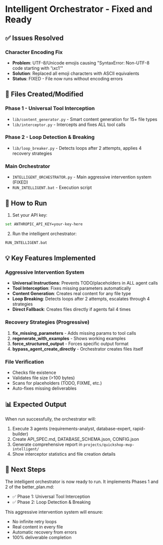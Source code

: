 # Intelligent Orchestrator - Fixed and Ready

## ✅ Issues Resolved

### Character Encoding Fix
- **Problem**: UTF-8/Unicode emojis causing "SyntaxError: Non-UTF-8 code starting with '\xc1'"
- **Solution**: Replaced all emoji characters with ASCII equivalents
- **Status**: FIXED - File now runs without encoding errors

## 📁 Files Created/Modified

### Phase 1 - Universal Tool Interception
- `lib/content_generator.py` - Smart content generation for 15+ file types
- `lib/interceptor.py` - Intercepts and fixes ALL tool calls

### Phase 2 - Loop Detection & Breaking  
- `lib/loop_breaker.py` - Detects loops after 2 attempts, applies 4 recovery strategies

### Main Orchestrator
- `INTELLIGENT_ORCHESTRATOR.py` - Main aggressive intervention system (FIXED)
- `RUN_INTELLIGENT.bat` - Execution script

## 🚀 How to Run

1. Set your API key:
```bash
set ANTHROPIC_API_KEY=your-key-here
```

2. Run the intelligent orchestrator:
```bash
RUN_INTELLIGENT.bat
```

## 💡 Key Features Implemented

### Aggressive Intervention System
- **Universal Instructions**: Prevents TODO/placeholders in ALL agent calls
- **Tool Interception**: Fixes missing parameters automatically
- **Content Generation**: Creates real content for any file type
- **Loop Breaking**: Detects loops after 2 attempts, escalates through 4 strategies
- **Direct Fallback**: Creates files directly if agents fail 4 times

### Recovery Strategies (Progressive)
1. **fix_missing_parameters** - Adds missing params to tool calls
2. **regenerate_with_examples** - Shows working examples
3. **force_structured_output** - Forces specific output format
4. **bypass_agent_create_directly** - Orchestrator creates files itself

### File Verification
- Checks file existence
- Validates file size (>100 bytes)
- Scans for placeholders (TODO, FIXME, etc.)
- Auto-fixes missing deliverables

## 📊 Expected Output

When run successfully, the orchestrator will:
1. Execute 3 agents (requirements-analyst, database-expert, rapid-builder)
2. Create API_SPEC.md, DATABASE_SCHEMA.json, CONFIG.json
3. Generate comprehensive report in `projects/quickshop-mvp-intelligent/`
4. Show interceptor statistics and file creation details

## 🎯 Next Steps

The intelligent orchestrator is now ready to run. It implements Phases 1 and 2 of the better_plan.md:
- ✅ Phase 1: Universal Tool Interception
- ✅ Phase 2: Loop Detection & Breaking

This aggressive intervention system will ensure:
- No infinite retry loops
- Real content in every file
- Automatic recovery from errors
- 100% deliverable completion